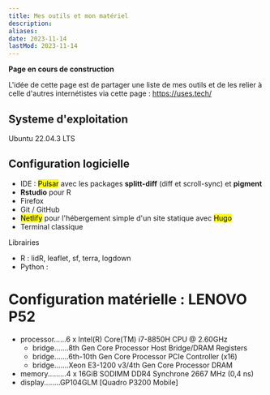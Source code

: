 ```yaml
---
title: Mes outils et mon matériel
description:
aliases:
date: 2023-11-14
lastMod: 2023-11-14
---
```


**Page en cours de construction**

L'idée de cette page est de partager une liste de mes outils et de les relier à celle d'autres internétistes via cette page : https://uses.tech/

## Systeme d'exploitation

Ubuntu 22.04.3 LTS

## Configuration logicielle

- IDE : <mark>Pulsar</mark> avec les packages **splitt-diff** (diff et scroll-sync) et **pigment**<br />
- **Rstudio** pour R<br />
- Firefox<br />
- Git / GitHub<br />
- <mark>Netlify</mark> pour l'hébergement simple d'un site statique avec <mark>Hugo</mark><br />
- Terminal classique<br />

Librairies

- R : lidR, leaflet, sf, terra, logdown<br />
- Python : <br />

# Configuration matérielle : LENOVO P52

- processor......6 x Intel(R) Core(TM) i7-8850H CPU @ 2.60GHz<br />
    - bridge.......8th Gen Core Processor Host Bridge/DRAM Registers<br />
    - bridge.......6th-10th Gen Core Processor PCIe Controller (x16)<br />
    - bridge.......Xeon E3-1200 v3/4th Gen Core Processor DRAM<br />
- memory.........4 x 16GiB SODIMM DDR4 Synchrone 2667 MHz (0,4 ns)<br />
- display........GP104GLM [Quadro P3200 Mobile]<br />
